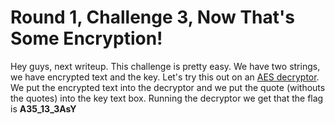 # Round 1, Challenge 3, Now That's Some Encryption!

Hey guys, next writeup. This challenge is pretty easy. We have two strings, we have encrypted text and the key. Let's try this out on an [AES decryptor](https://aesencryption.net/). We put the encrypted text into the decryptor and we put the quote (withouts the quotes) into the key text box. Running the decryptor we get that the flag is **A35_13_3AsY**
